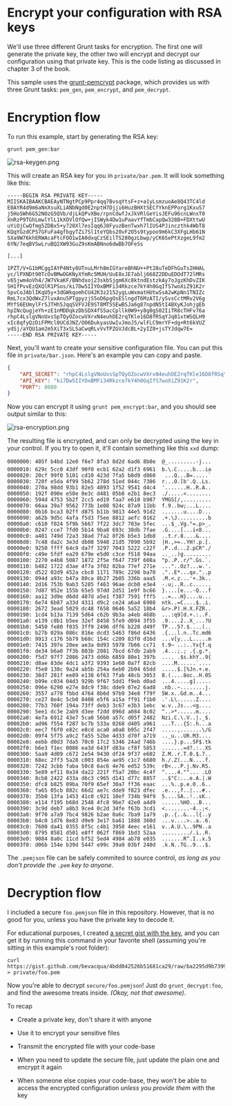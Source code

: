 # Encrypt your configuration with RSA keys

We'll use three different Grunt tasks for encryption. The first one will generate the private key, the other two will encrypt and decrypt our configuration using that private key. This is the code listing as discussed in chapter 3 of the book.

This sample uses the [grunt-pemcrypt](https://github.com/bevacqua/grunt-pemcrypt) package, which provides us with three Grunt tasks: `pem_gen`, `pem_encrypt`, and `pem_decrypt`.

# Encryption flow

To run this example, start by generating the RSA key:

```shell
grunt pem_gen:bar
```

![rsa-keygen.png][1]

This will create an RSA key for you in `private/bar.pem`. It will look something like this:

```
-----BEGIN RSA PRIVATE KEY-----
MIISKAIBAAKCBAEAyNTNgtPCp9Ppr4qq7BvsqYtsF+z+a1yLsmzuoAe8Q43TC4ld
E0AYR4d9m6aNnXsuXLiANbNgd0E2nptH7Djji6HuzBHXtSECfYknEPPorg1KxuS7
j5HoSWh6G52NOzG5QVb/djLkQPvXBe/rpnCdwfJxJkVRlGeYisJEFu96cnLWnxT0
XnRzP9TGhLmwlYlL1kXOVlOfQw+jISWyk4Dw1uPaavYfTmbCapQw328B+FDXttwU
uYiOjCwQfmg5ZDBx5+y728Xl7esIqq6J8FyuzBenTwxh7lIUS4PJinczthk4WbT8
KQqYGzdCPS7GFuFa4gfbgyTZi7Sl1teYQbs20vF2O5s9typoo9m6kC3XFgLHb61N
SXa9W76khERWAcaFtcFOO1wIA0dxqCzSEilTS280gzLbwp/yCK6SePtXzgeL9fm2
6YN/7eqBVSwLruBQ2XW93GuZ9sKmABNno6dwBb7OFeSs

[...]

1PZT/V+G1bMCggIAYP4Nty8UTnuLMrh8mIGYareBhNU++Pt28uTeDFhGuTs2HHAL
yc/lPXNDt90TcOvBMwOGKNyXfmRc5MUH/UuE8xJE7ablj668Z2DDuEDOdT72lMRs
v65jwm4oVh4/JW7VkaKF/BNhdxoj23skbSjgm6Xc8ktndEstzkAy7oJgzKhDvZIK
SH1fPvvEzQXQlR1PSos/ki7Dw5IIYOxBMFi34Rkzce7kY4h0GqIfS7woXiZ91K2r
5pvCoJAblIKqU5y+3dGWkqomhCU42K3z2152ygLuWxmatHUtwSsA2wKpNn1TNIZc
RmL7cx3QdWxZ7luxAnu5PTgpyzjS5oD6pgOsESlngdT6MzATI/ySvsCctMRv2V6g
MYfS6EUmylFrSJTHh5JqqSVFVJE9ST8MT5SEwBSJa6g87npdN5tI4BXyKJohjgEb
hpINcQugjeYh+zE1nMDDqkzDbSDX4fS5acCpllk0W9+y8g0gS02IiTR8cTHFv76a
rhpC4LslgVNoUxsSpTQyOZocwVXrxN4euhDE2rqTKle16D8fRSqYJq81xtWSQLH9
xIc8qfyQzDiFPMcl0UCdJNZ/OO6DukyasUwIvJmoJ5/wlFLC9mrYF+dg+Rt6kVUZ
ydSj/aYQU1am2m5XiT3xSLSaCwqRLvVvTPZGVJdcBL+2yIZ8+jsTYJdqw7E=
-----END RSA PRIVATE KEY-----
```

Next, you'll want to create your sensitive configuration file. You can put this file in `private/bar.json`. Here's an example you can copy and paste.

```json
{
    "API_SECRET": "rhpC4LslgVNoUxsSpTQyOZocwVXrxN4euhDE2rqTKle16D8fRSqYJq81xtWSQLH9",
    "API_KEY": "ki7Dw5IIYOxBMFi34Rkzce7kY4h0GqIfS7woXiZ91K2r",
    "PORT": 8080
}
```

Now you can encrypt it using `grunt pem_encrypt:bar`, and you should see output similar to this:

![rsa-encryption.png][2]

The resulting file is encrypted, and can only be decrypted using the key in your control. If you try to open it, it'll contain something like this `xxd` dump:

```
0000000: 405f b4bd 12e0 f6e7 8fa3 8d2d 6ad6 8b0e  @_.........-j...
0000010: 629c 5cc0 43df 90f0 ecb1 62a2 d1f3 6961  b.\.C.....b...ia
0000020: 20cf 99f0 5101 cd10 423d 7fa5 b8d9 d860   ...Q...B=.....`
0000030: 720f e5da 4f99 5b62 278d 51ed 044c 7386  r...O.[b'.Q..Ls.
0000040: 270a 98dd 93b1 82e5 4893 1f52 9541 d4c4  '.......H..R.A..
0000050: 192f 090e e58e 0e3c d481 05b8 e2b1 8ec3  ./.....<........
0000060: 594d 4753 5b2f 2cc5 ed19 faa7 e610 b987  YMGS[/,.........
0000070: 66aa 39a7 9562 773b 1e08 924c 87a9 11bb  f.9..bw;...L....
0000080: 0b16 bca3 02ff d875 b11b 9813 44e5 91d2  .......u....D...
0000090: a62b 9d5c 4afa f5d3 f5ee 8812 aefc 0162  .+.\J..........b
00000a0: c610 f024 5f9b 5667 7f22 3dc7 703e 5fec  ...$_.Vg."=.p>_.
00000b0: 0247 cce7 7fd0 5b14 9ba8 693c 38db 7fae  .G....[...i<8...
00000c0: a401 749d 72a3 38ad 7fa2 8f26 b5e3 1db8  ..t.r.8....&....
00000d0: 7c48 da2c 3e3d db08 5948 21d5 7090 5b92  |H.,>=..YH!.p.[.
00000e0: 9250 ffff 64c9 da7f 3297 7043 5222 c22f  .P..d...2.pCR"./
00000f0: c49e 5fdf ea29 679e e5d0 c3ce f518 94aa  .._..)g.........
0000100: 2270 e4b8 5087 1872 2f5e f647 739f 608a  "p..P..r/^.Gs.`.
0000110: b482 1722 d3ae 4f7a 3f02 82ba 77ef 271e  ..."..Oz?...w.'.
0000120: d522 02d9 452a cbc8 1171 789c 2298 ba70  ."..E*...qx."..p
0000130: 094d a93c b47a 80ca 8b27 2b05 336b aaa5  .M.<.z...'+.3k..
0000140: 2d16 753b 9ab3 5285 f463 96ae dcb0 e3e4  -.u;..R..c......
0000150: 7d87 952e 155b 65e5 97dd 2d51 1e9f bc66  }....[e...-Q...f
0000160: aa12 3d9e d6dd 487d a5e1 f387 7591 fff5  ..=...H}....u...
0000170: 6e74 6b87 a33d 4311 d9c2 ce24 a6a4 6908  ntk..=C....$..i.
0000180: 2672 3ead 5029 dc48 f658 0646 5a52 18b4  &r>.P).H.X.FZR..
0000190: 1cd4 b13a 7139 5d64 c62b 9b3a a4eb 468b  ...:q9]d.+.:..F.
00001a0: e139 c8b1 b5ee 32ef 8458 5fe9 d094 3f55  .9....2..X_...?U
00001b0: 5450 fe80 f035 3ff9 2496 dff6 b228 d49f  TP...5?.$....(..
00001c0: b27b 029a 086c 816e dcd3 5463 f86d 6436  .{...l.n..Tc.md6
00001d0: 9913 c176 5b79 b68c 154c c209 83f0 d16d  ...v[y...L.....m
00001e0: 7415 397e 20ee ae3a 0d93 5978 7b66 cc71  t.9~ ..:..Yx{f.q
00001f0: de34 b6a0 7f3b 803b 2081 7bcd 67db 2ab9  .4...;.; .{.g.*.
0000200: f5d7 97f7 2086 2473 dd6b 6859 80e1 397b  .... .$s.khY..9{
0000210: d8ae 83de 4dc1 a3f2 9393 1e60 0a7f 82cb  ....M......`....
0000220: f5e0 138c 9a24 ab5b 254a 6eb0 2b04 65dd  .....$.[%Jn.+.e.
0000230: 38d7 281f ee89 e138 6f63 7fab 48cb 3053  8.(....8oc..H.0S
0000240: b99e c034 04d3 929b 9f67 5dd1 f9eb d0ad  ...4.....g].....
0000250: 096e 6290 e27e 8dc9 f38c dde9 07e2 6ad8  .nb..~........j.
0000260: 3557 a778 fbbd 4764 8b6d 97b9 34e8 f79f  5W.x..Gd.m..4...
0000270: ce27 8e4c 5cb0 8408 e5f6 a15a ff91 f1b0  .'.L\......Z....
0000280: 77b3 760f 194a 73ff deb3 3c67 e3b3 1ebc  w.v..Js...<g....
0000290: 5ee1 dc3e 2ab9 d3ee f2dd 096d a084 8c02  ^..>*......m....
00002a0: 4e7a 6912 43e7 5ca0 56b0 a57c d05f 2482  Nzi.C.\.V..|._$.
00002b0: ad96 f554 f287 bc7b 533a 0268 d405 a961  ...T...{S:.h...a
00002c0: eec7 f6f0 e82c e8cd aca0 a0a8 b95c 2f47  .....,.......\/G
00002d0: 09f4 5f75 a9c2 fa55 52be 4d33 d70f a719  .._u...UR.M3....
00002e0: eebb d0d3 7da5 70c0 17c2 5346 24ad 746b  ....}.p...SF$.tk
00002f0: b6e3 f1ec 0086 ea3d 643f d83a cf8f 5853  .......=d?.:..XS
0000300: 5aa9 4d09 c672 2e54 9430 df24 9f37 e602  Z.M..r.T.0.$.7..
0000310: 68ec 2ff3 5a28 c003 854e ae95 c1c7 6680  h./.Z(...N....f.
0000320: 7242 3cbb faba 50c8 6ac6 4e76 ed52 539c  rB<...P.j.Nv.RS.
0000330: 5e89 ef11 0a34 da22 221f f5a7 20bc 4c4f  ^....4.""... .LO
0000340: 8cb8 2422 433a d6c3 c965 d141 d77c 8857  ..$"C:...e.A.|.W
0000350: dfc8 b825 09ba 70f9 65ef 30a7 ff36 eaac  ...%..p.e.0..6..
0000360: fa65 05cb 882c 66d2 ae7c dde9 f823 dfec  .e...,f..|...#..
0000370: 35b0 13fa 1453 41c0 c921 10ef 734b 94f9  5....SA..!..sK..
0000380: e114 f195 b68d 2548 4fc8 9be7 42e0 a4d9  ......%HO...B...
0000390: 3c9d deb7 a8b3 9ce4 0c2d 34fe f63b 3cd1  <........-4..;<.
00003a0: 9f70 a7a9 7bc4 9826 b2ae 0a6c 7ba9 1a79  .p..{..&...l{..y
00003b0: b4c0 1d76 8e83 d9e9 3e17 ba61 1888 360d  ...v....>..a..6.
00003c0: 7600 da41 0355 8f5c c4b1 3950 4eec e161  v..A.U.\..9PN..a
00003d0: 8795 8581 d501 e8ff 062f f869 1bd3 52aa  ........./.i..R.
00003e0: 9084 8a0c 11cd bf52 5ed4 4984 ab78 e035  .......R^.I..x.5
00003f0: d06b 154e b39d 5447 e99c 39a9 03bf 240d  .k.N..TG..9...$.
```

The `.pemjson` file can be safely commited to source control, _as long as you don't provide the `.pem` key to anyone_.

# Decryption flow

I included a secure `foo.pemjson` file in this repository. However, that is no good for you, unless you have the private key to decode it.

For educational purposes, I created [a secret gist with the key](https://gist.github.com/bevacqua/4bdd042526b51681ca29), and you can get it by running this command in your favorite shell (assuming you're sitting in this example's root folder):

```shell
curl https://gist.github.com/bevacqua/4bdd042526b51681ca29/raw/ba2295d9b7399956439dc28056a0e7e13dca1f0e/foo.pem > private/foo.pem
```

Now you're able to decrypt `secure/foo.pemjson`! Just do `grunt_decrypt:foo`, and find the awesome treats inside. _(Okay, not that awesome)_.

To recap

- Create a private key, don't share it with anyone
- Use it to encrypt your sensitive files
- Transmit the encrypted file with your code-base
- When you need to update the secure file, just update the plain one and encrypt it again
- When someone else copies your code-base, they won't be able to access the encrypted configuration _unless you provide them_ with the key

  [1]: http://i.imgur.com/JnVeOwG.png
  [2]: http://i.imgur.com/ah0ZP8g.png